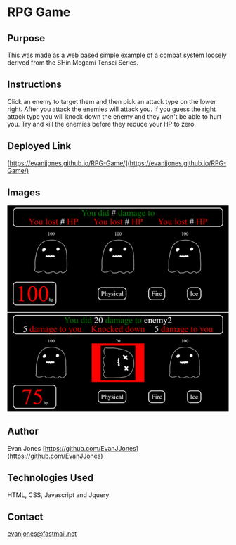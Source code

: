 # RPG Game

## Purpose

This was made as a web based simple example of a combat system loosely derived from the SHin Megami Tensei Series.

## Instructions

Click an enemy to target them and then pick an attack type on the lower right. After you attack the enemies will attack you. If you guess the right attack type you will knock down the enemy and they won't be able to hurt you. Try and kill the enemies before they reduce your HP to zero.

## Deployed Link
[https://evanjjones.github.io/RPG-Game/](https://evanjjones.github.io/RPG-Game/)


## Images

![Screenshot](./Screenshot1.png)
![Screenshot](./Screenshot2.png)

## Author

Evan Jones [https://github.com/EvanJJones](https://github.com/EvanJJones)

## Technologies Used

HTML, CSS, Javascript and Jquery

## Contact

evanjones@fastmail.net
